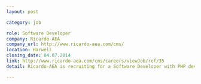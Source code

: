 ```yaml
---
layout: post

category: job

role: Software Developer
company: Ricardo-AEA
company_url: http://www.ricardo-aea.com/cms/
location: Harwell
closing_date: 04.07.2014
link: http://www.ricardo-aea.com/cms/careers/viewJob/ref/35
detail: Ricardo-AEA is recruiting for a Software Developer with PHP developer skills. This is an exciting role that will involve building and supporting software for Ricardo-AEA’s public and private sector clients.

---
```


